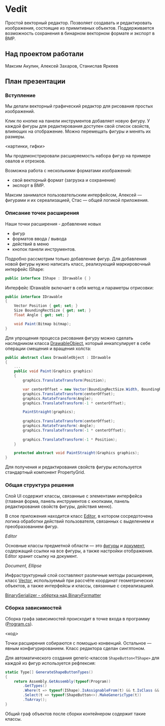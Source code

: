 # Vedit
Простой векторный редактор. Позволяет создавать и редактировать изображения, состоящие из примитивных объектов. Поддерживается возможность сохранения в бинарном векторном формате и экспорт в BMP. 

## Над проектом работали
Максим Акулин, Алексей Захаров, Станислав Яркеев

## План презентации

### Вступление

Мы делали векторный графический редактор для рисования простых изображений.

Клик по кнопке на панели инструментов добавляет новую фигуру. У каждой фигуры для редактирования доступен свой список свойств, влияющих на отображение. Можно перемещать фигуры и менять их размеры.

<картинки, гифки>

Мы продемонстрировали расширяемость набора фигур на примере овалов и отрезков.

Возможна работа с несколькими форматами изображений:
* свой векторный формат (загрузка и сохранение)
* экспорт в BMP.

Максим занимался пользовательским интерфейсом, Алексей — фигурами и их сереализацией, Стас — общей логикой приложения.

### Описание точек расширения

Наши точки расширения - добавление новых
* фигур
* форматов ввода / вывода
* действий в меню
* кнопок панели инструментов.

Подробно рассмотрим только добавление фигур. Для добавления новой фигуры нужно написать класс, реализующий маркировочный интерфейс IShape:
```c#
public interface IShape : IDrawable { }
```
Интерфейс IDrawable включает в себя метод и параметры отрисовки:
```c#
public interface IDrawable
{
    Vector Position { get; set; }
    Size BoundingRectSize { get; set; }
    float Angle { get; set; }

    void Paint(Bitmap bitmap);
}
```
Для упрощения процесса рисования фигуру можно сделать наследником класса [DrawableObject](/Vedit/Domain/DrawableObject.cs), который инкапсулирует в себе операции смещения и вращения холста:
```c#
public abstract class DrawableObject : IDrawable
{
    ...
    public void Paint(Graphics graphics)
    {
        graphics.TranslateTransform(Position);

        var centerOffset = new Vector(BoundingRectSize.Width, BoundingRectSize.Height) * 0.5;
        graphics.TranslateTransform(centerOffset);
        graphics.RotateTransform(Angle);
        graphics.TranslateTransform(-1 * centerOffset);

        PaintStraight(graphics);
        
        graphics.TranslateTransform(centerOffset);
        graphics.RotateTransform(-Angle);
        graphics.TranslateTransform(-1 * centerOffset);
        
        graphics.TranslateTransform(-1 * Position);
    }

    protected abstract void PaintStraight(Graphics graphics);
}
```
Для получения и редактирования свойств фигуры используется стандартный компонент PropertyGrid.

### Общая структура решения

Слой UI содержит классы, связанные с элементами интерфейса (главная форма, панель инструментов с кнопками, панель редактирования свойств фигуры, действия меню).

В слое приложения находится класс [Editor](/Vedit/App/Editor.cs), в котором сосредоточена логика обработки действий пользователя, связанных с выделением и преобразованием фигур.

_Editor_

Основные классы предметной области — это [фигуры](/Vedit/Domain/Shapes/) и [документ](/Vedit/Domain/Document.cs), содержащий ссылки на все фигуры, а также настройки отображения. Editor хранит ссылку на документ.

_Document, Ellipse_

Инфраструктурный слой составляют различные методы расширения, класс [Vector](/Vedit/Infrastructure/Vector.cs), используемый при рассчёте координат геометрических объектов, а также интерфейсы и классы, связанные с сереализацией.

[BinarySerializer - обёртка над BinaryFormatter](/Vedit/Infrastructure/Serialization/BinarySerializer.cs)

### Сборка зависимостей

Сборка графа зависимостей происходит в точке входа в программу ([Program.cs](/Vedit/Program.cs)).

<код>

Точки расширения собираются с помощью конвенций. Остальное — явным конфигурированием. Класс редактора сделан синглтоном.

Для автоматического создания generic-классов ```ShapeButton<TShape>``` для каждой из фигур используется рефлексия:

```c#
static Type[] GenerateShapeButtonTypes()
{
    return Assembly.GetAssembly(typeof(Program))
        .GetTypes()
        .Where(t => typeof(IShape).IsAssignableFrom(t) && t.IsClass && !t.IsAbstract)
        .Select(t => typeof(ShapeButton<>).MakeGenericType(t))
        .ToArray();
}
```

Общий граф объектов после сборки контейнером содержит такие классы.
